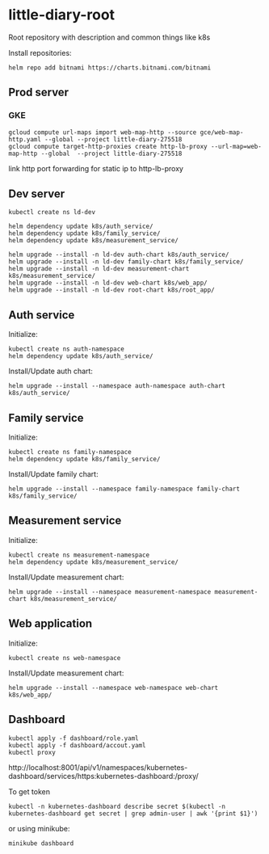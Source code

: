 # little-diary-root
Root repository with description and common things like k8s

Install repositories:
```shell script
helm repo add bitnami https://charts.bitnami.com/bitnami
```

## Prod server

### GKE

```shell script
gcloud compute url-maps import web-map-http --source gce/web-map-http.yaml --global --project little-diary-275518
gcloud compute target-http-proxies create http-lb-proxy --url-map=web-map-http --global  --project little-diary-275518 
```
link http port forwarding for static ip to http-lb-proxy 

## Dev server

```shell script
kubectl create ns ld-dev

helm dependency update k8s/auth_service/
helm dependency update k8s/family_service/
helm dependency update k8s/measurement_service/

helm upgrade --install -n ld-dev auth-chart k8s/auth_service/
helm upgrade --install -n ld-dev family-chart k8s/family_service/
helm upgrade --install -n ld-dev measurement-chart k8s/measurement_service/
helm upgrade --install -n ld-dev web-chart k8s/web_app/
helm upgrade --install -n ld-dev root-chart k8s/root_app/
```

## Auth service

Initialize:
```shell script
kubectl create ns auth-namespace
helm dependency update k8s/auth_service/
```

Install/Update auth chart:

`helm upgrade --install --namespace auth-namespace auth-chart k8s/auth_service/`


## Family service

Initialize:

```shell script
kubectl create ns family-namespace
helm dependency update k8s/family_service/
```

Install/Update family chart:

`helm upgrade --install --namespace family-namespace family-chart k8s/family_service/`

## Measurement service

Initialize:

```shell script
kubectl create ns measurement-namespace
helm dependency update k8s/measurement_service/
```

Install/Update measurement chart:

`helm upgrade --install --namespace measurement-namespace measurement-chart k8s/measurement_service/`

## Web application

Initialize:

```shell script
kubectl create ns web-namespace
```

Install/Update measurement chart:

`helm upgrade --install --namespace web-namespace web-chart k8s/web_app/`


## Dashboard
```shell script
kubectl apply -f dashboard/role.yaml
kubectl apply -f dashboard/accout.yaml
kubectl proxy
```

http://localhost:8001/api/v1/namespaces/kubernetes-dashboard/services/https:kubernetes-dashboard:/proxy/

To get token

`kubectl -n kubernetes-dashboard describe secret $(kubectl -n kubernetes-dashboard get secret | grep admin-user | awk '{print $1}')`


or using minikube:

`minikube dashboard`
